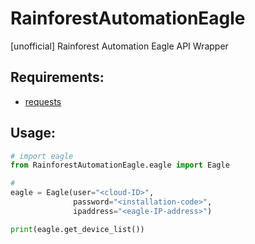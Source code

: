 # RainforestAutomationEagle
[unofficial] Rainforest Automation Eagle API Wrapper

## Requirements:
* [requests](http://docs.python-requests.org/)

## Usage:
```py
# import eagle
from RainforestAutomationEagle.eagle import Eagle

# 
eagle = Eagle(user="<cloud-ID>",
              password="<installation-code>",
              ipaddress="<eagle-IP-address>")

print(eagle.get_device_list())
```
